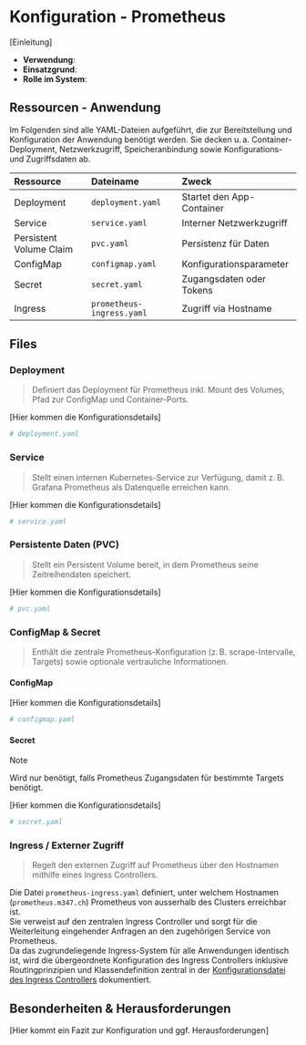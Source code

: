 # Konfiguration - Prometheus
[Einleitung]

- **Verwendung**:
- **Einsatzgrund**:
- **Rolle im System**:

## Ressourcen - Anwendung
Im Folgenden sind alle YAML-Dateien aufgeführt, die zur Bereitstellung und Konfiguration der Anwendung benötigt werden. Sie decken u. a. Container-Deployment, Netzwerkzugriff, Speicheranbindung sowie Konfigurations- und Zugriffsdaten ab.

| Ressource | Dateiname | Zweck |
| :-- | :-- | :-- |
| Deployment | `deployment.yaml` | Startet den App-Container |
| Service | `service.yaml` | Interner Netzwerkzugriff |
| Persistent Volume Claim | `pvc.yaml` | Persistenz für Daten |
| ConfigMap | `configmap.yaml` | Konfigurationsparameter |
| Secret | `secret.yaml` | Zugangsdaten oder Tokens |
| Ingress | `prometheus-ingress.yaml` | Zugriff via Hostname |

## Files
### Deployment
>Definiert das Deployment für Prometheus inkl. Mount des Volumes, Pfad zur ConfigMap und Container-Ports.

[Hier kommen die Konfigurationsdetails]
```yaml
# deployment.yaml
```

### Service
>Stellt einen internen Kubernetes-Service zur Verfügung, damit z. B. Grafana Prometheus als Datenquelle erreichen kann.

[Hier kommen die Konfigurationsdetails]
```yaml
# service.yaml
```

### Persistente Daten (PVC)
>Stellt ein Persistent Volume bereit, in dem Prometheus seine Zeitreihendaten speichert.

[Hier kommen die Konfigurationsdetails]
```yaml
# pvc.yaml
```

### ConfigMap & Secret
>Enthält die zentrale Prometheus-Konfiguration (z. B. scrape-Intervalle, Targets) sowie optionale vertrauliche Informationen.

#### ConfigMap
[Hier kommen die Konfigurationsdetails]
```yaml
# configmap.yaml
```

#### Secret
>[!NOTE]
>Wird nur benötigt, falls Prometheus Zugangsdaten für bestimmte Targets benötigt.

[Hier kommen die Konfigurationsdetails]
```yaml
# secret.yaml
```

### Ingress / Externer Zugriff
>Regelt den externen Zugriff auf Prometheus über den Hostnamen mithilfe eines Ingress Controllers.

Die Datei `prometheus-ingress.yaml` definiert, unter welchem Hostnamen (`prometheus.m347.ch`) Prometheus von ausserhalb des Clusters erreichbar ist.  
Sie verweist auf den zentralen Ingress Controller und sorgt für die Weiterleitung eingehender Anfragen an den zugehörigen Service von Prometheus.  
Da das zugrundeliegende Ingress-System für alle Anwendungen identisch ist, wird die übergeordnete Konfiguration des Ingress Controllers inklusive Routingprinzipien und Klassendefinition zentral in der [Konfigurationsdatei des Ingress Controllers](../ingress/config.md) dokumentiert.

## Besonderheiten & Herausforderungen
[Hier kommt ein Fazit zur Konfiguration und ggf. Herausforderungen]

